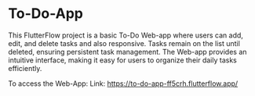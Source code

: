 # To-Do-App
This FlutterFlow project is a basic To-Do Web-app where users can add, edit, and delete tasks and also responsive. Tasks remain on the list until deleted, ensuring persistent task management. The Web-app provides an intuitive interface, making it easy for users to organize their daily tasks efficiently.

To access the Web-App:
Link: https://to-do-app-ff5crh.flutterflow.app/ 
